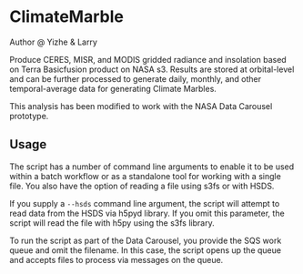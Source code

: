 # ClimateMarble

Author @ Yizhe & Larry

Produce CERES, MISR, and MODIS gridded radiance and insolation based on Terra 
Basicfusion product on NASA s3. Results are stored at orbital-level and can be 
further processed to generate daily, monthly, and other temporal-average data 
for generating Climate Marbles.

This analysis has been modified to work with the NASA Data Carousel prototype.

## Usage
The script has a number of command line arguments to enable it to be used within
a batch workflow or as a standalone tool for working with a single file. You
also have the option of reading a file using s3fs or with HSDS.

If you  supply a `--hsds` command line argument, the script will attempt to read
data from the HSDS via h5pyd library. If you omit this parameter, the script
will read the file with h5py using the s3fs library.

To run the script as part of the Data Carousel, you provide the SQS work queue 
and omit the filename. In this case, the script opens up the queue and accepts
files to process via messages on the queue.

